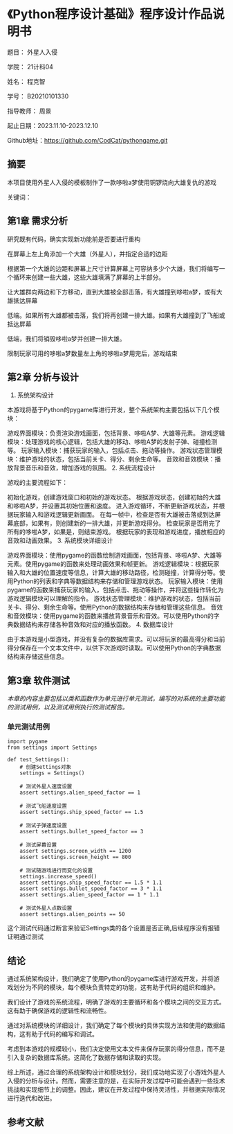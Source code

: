 # 《Python程序设计基础》程序设计作品说明书

题目： 外星人入侵

学院： 21计科04

姓名： 程克智

学号： B20210101330

指导教师： 周景

起止日期：2023.11.10-2023.12.10

Github地址：https://github.com/CodCat/pythongame.git

## 摘要

本项目使用外星人入侵的模板制作了一款哆啦a梦使用铜锣烧向大雄复仇的游戏

关键词：

## 第1章 需求分析

研究既有代码，确实实现新功能前是否要进行重构

在屏幕上左上角添加一个大雄（外星人），并指定合适的边距

根据第一个大雄的边距和屏幕上尺寸计算屏幕上可容纳多少个大雄，我们将编写一个循环来创建一些大雄，这些大雄填满了屏幕的上半部分。

让大雄群向两边和下方移动，直到大雄被全部击落，有大雄撞到哆啦a梦，或有大雄抵达屏幕

低端。如果所有大雄都被击落，我们将再创建一排大雄。如果有大雄撞到了飞船或抵达屏幕

低端，我们将销毁哆啦a梦并创建一排大雄。

限制玩家可用的哆啦a梦数量左上角的哆啦a梦用完后，游戏结束

## 第2章 分析与设计

1. 系统架构设计

本游戏将基于Python的pygame库进行开发，整个系统架构主要包括以下几个模块：

游戏界面模块：负责渲染游戏画面，包括背景、哆啦A梦、大雄等元素。
游戏逻辑模块：处理游戏的核心逻辑，包括大雄的移动、哆啦A梦的发射子弹、碰撞检测等。
玩家输入模块：捕获玩家的输入，包括点击、拖动等操作。
游戏状态管理模块：维护游戏的状态，包括当前关卡、得分、剩余生命等。
音效和音效模块：播放背景音乐和音效，增加游戏的氛围。
2. 系统流程设计

游戏的主要流程如下：

初始化游戏，创建游戏窗口和初始的游戏状态。
根据游戏状态，创建初始的大雄和哆啦A梦，并设置其初始位置和速度。
进入游戏循环，不断更新游戏状态，并根据玩家输入和游戏逻辑更新画面。
在每一帧中，检查是否有大雄被击落或到达屏幕底部，如果有，则创建新的一排大雄，并更新游戏得分。
检查玩家是否用完了所有的哆啦A梦，如果是，则结束游戏。
根据玩家的表现和游戏进度，播放相应的音效和动画效果。
3. 系统模块详细设计

游戏界面模块：使用pygame的函数绘制游戏画面，包括背景、哆啦A梦、大雄等元素。使用pygame的函数来处理动画效果和帧更新。
游戏逻辑模块：根据玩家输入和大雄的位置速度等信息，计算大雄的移动路径，检测碰撞，计算得分等。使用Python的列表和字典等数据结构来存储和管理游戏状态。
玩家输入模块：使用pygame的函数来捕获玩家的输入，包括点击、拖动等操作，并将这些操作转化为游戏逻辑模块可以理解的指令。
游戏状态管理模块：维护游戏的状态，包括当前关卡、得分、剩余生命等。使用Python的数据结构来存储和管理这些信息。
音效和音效模块：使用pygame的函数来播放背景音乐和音效。可以使用Python的字典数据结构来存储各种音效和对应的播放函数。
4. 数据库设计

由于本游戏是小型游戏，并没有复杂的数据库需求。可以将玩家的最高得分和当前得分保存在一个文本文件中，以供下次游戏时读取。可以使用Python的字典数据结构来存储这些信息。

## 第3章 软件测试

_本章的内容主要包括以类和函数作为单元进行单元测试，编写的对系统的主要功能的测试用例，以及测试用例执行的测试报告。_

### 单元测试用例

```pyhton
import pygame
from settings import Settings

def test_Settings():  
    # 创建Settings对象  
    settings = Settings()  

    # 测试外星人速度设置  
    assert settings.alien_speed_factor == 1  

    # 测试飞船速度设置  
    assert settings.ship_speed_factor == 1.5  

    # 测试子弹速度设置  
    assert settings.bullet_speed_factor == 3  

    # 测试屏幕设置  
    assert settings.screen_width == 1200  
    assert settings.screen_height == 800  

    # 测试随游戏进行而变化的设置  
    settings.increase_speed()  
    assert settings.ship_speed_factor == 1.5 * 1.1  
    assert settings.bullet_speed_factor == 3 * 1.1  
    assert settings.alien_speed_factor == 1 * 1.1  

    # 测试外星人点数设置  
    assert settings.alien_points == 50

```

这个测试代码通过断言来验证Settings类的各个设置是否正确,后续程序没有报错证明通过测试

## 结论

通过系统架构设计，我们确定了使用Python的pygame库进行游戏开发，并将游戏划分为不同的模块，每个模块负责特定的功能，这有助于代码的组织和维护。

我们设计了游戏的系统流程，明确了游戏的主要循环和各个模块之间的交互方式。这有助于确保游戏的逻辑性和流畅性。

通过对系统模块的详细设计，我们确定了每个模块的具体实现方法和使用的数据结构，这有助于代码的编写和调试。

考虑到本游戏的规模较小，我们决定使用文本文件来保存玩家的得分信息，而不是引入复杂的数据库系统。这简化了数据存储和读取的实现。

综上所述，通过合理的系统架构设计和模块划分，我们成功地实现了小游戏外星人入侵的分析与设计。然而，需要注意的是，在实际开发过程中可能会遇到一些技术挑战和实现细节上的调整。因此，建议在开发过程中保持灵活性，并根据实际情况进行迭代和改进。

## 参考文献

